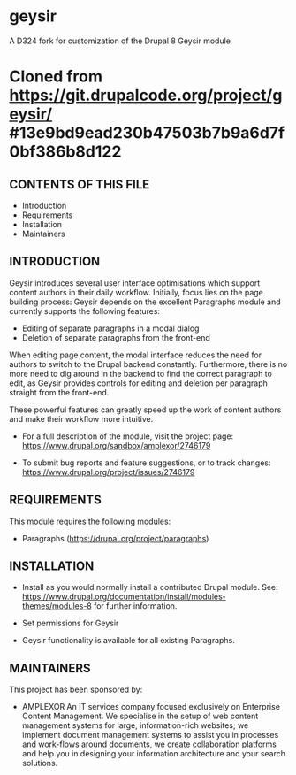 # geysir
A D324 fork for customization of the Drupal 8 Geysir module

# Cloned from https://git.drupalcode.org/project/geysir/ #13e9bd9ead230b47503b7b9a6d7f0bf386b8d122 

CONTENTS OF THIS FILE
---------------------
   
 * Introduction
 * Requirements
 * Installation
 * Maintainers


INTRODUCTION
------------

Geysir introduces several user interface optimisations which support content
authors in their daily workflow. Initially, focus lies on the page building
process: Geysir depends on the excellent Paragraphs module and currently
supports the following features:

 * Editing of separate paragraphs in a modal dialog
 * Deletion of separate paragraphs from the front-end

When editing page content, the modal interface reduces the need for authors
to switch to the Drupal backend constantly. Furthermore, there is no more need
to dig around in the backend to find the correct paragraph to edit, as Geysir
provides controls for editing and deletion per paragraph straight from
the front-end.

These powerful features can greatly speed up the work of content authors and
make their workflow more intuitive.

 * For a full description of the module, visit the project page:
   https://www.drupal.org/sandbox/amplexor/2746179

 * To submit bug reports and feature suggestions, or to track changes:
   https://www.drupal.org/project/issues/2746179


REQUIREMENTS
------------

This module requires the following modules:

 * Paragraphs (https://drupal.org/project/paragraphs)


INSTALLATION
------------
 
 * Install as you would normally install a contributed Drupal module.
   See: https://www.drupal.org/documentation/install/modules-themes/modules-8
   for further information.

 * Set permissions for Geysir

 * Geysir functionality is available for all existing Paragraphs.


MAINTAINERS
-----------

This project has been sponsored by:

 * AMPLEXOR
   An IT services company focused exclusively on Enterprise Content Management.
   We specialise in the setup of web content management systems for large,
   information-rich websites; we implement document management systems to
   assist you in processes and work-flows around documents, we create
   collaboration platforms and help you in designing your information
   architecture and your search solutions.
